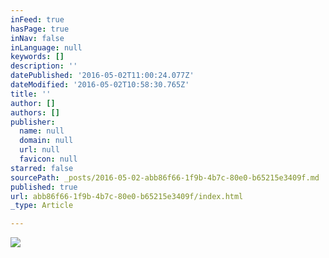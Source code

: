 ```yaml
---
inFeed: true
hasPage: true
inNav: false
inLanguage: null
keywords: []
description: ''
datePublished: '2016-05-02T11:00:24.077Z'
dateModified: '2016-05-02T10:58:30.765Z'
title: ''
author: []
authors: []
publisher:
  name: null
  domain: null
  url: null
  favicon: null
starred: false
sourcePath: _posts/2016-05-02-abb86f66-1f9b-4b7c-80e0-b65215e3409f.md
published: true
url: abb86f66-1f9b-4b7c-80e0-b65215e3409f/index.html
_type: Article

---
```

![](https://the-grid-user-content.s3-us-west-2.amazonaws.com/da094cc7-52f6-4f73-b494-35ee254a37d2.jpg)